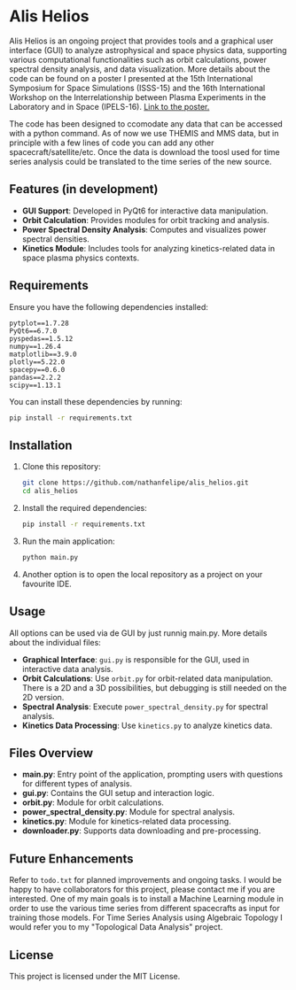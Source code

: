 
# Alis Helios

Alis Helios is an ongoing project that provides tools and a graphical user interface (GUI) to analyze astrophysical and space physics data, supporting various
computational functionalities such as orbit calculations, power spectral density analysis, and data visualization. More details about the code can be found on a poster
I presented at the 15th International Symposium for Space Simulations (ISSS-15) and the 16th International Workshop on the Interrelationship between Plasma 
Experiments in the Laboratory and in Space (IPELS-16). [Link to the poster.](http://www.nathan.science/talks/15th-international-symposium-for-space-simulations-isss-15-and-the-16th-international-workshop-on-the-interrelationship-between-plasma-experiments-in-the-laboratory-and-in-space-ipels-16)

The code has been designed to ccomodate any data that can be accessed with a python command. As of now we use THEMIS and MMS data, but in principle with a few lines of code 
you can add any other spacecraft/satellite/etc. Once the data is download the toosl used for time series analysis could be translated to the time series of the new source. 

## Features (in development)

- **GUI Support**: Developed in PyQt6 for interactive data manipulation.
- **Orbit Calculation**: Provides modules for orbit tracking and analysis.
- **Power Spectral Density Analysis**: Computes and visualizes power spectral densities.
- **Kinetics Module**: Includes tools for analyzing kinetics-related data in space plasma physics contexts.

## Requirements

Ensure you have the following dependencies installed:

```plaintext
pytplot==1.7.28
PyQt6==6.7.0
pyspedas==1.5.12
numpy==1.26.4
matplotlib==3.9.0
plotly==5.22.0
spacepy==0.6.0
pandas==2.2.2
scipy==1.13.1
```

You can install these dependencies by running:

```bash
pip install -r requirements.txt
```

## Installation

1. Clone this repository:
   ```bash
   git clone https://github.com/nathanfelipe/alis_helios.git
   cd alis_helios
   ```

2. Install the required dependencies:
   ```bash
   pip install -r requirements.txt
   ```

3. Run the main application:
   ```bash
   python main.py
   ```
4. Another option is to open the local repository as a project on your favourite IDE.    

## Usage

All options can be used via de GUI by just runnig main.py. More details about the individual files: 

- **Graphical Interface**: `gui.py` is responsible for the GUI, used in interactive data analysis.
- **Orbit Calculations**: Use `orbit.py` for orbit-related data manipulation. There is a 2D and a 3D possibilities, but debugging is still needed on the 2D version.
- **Spectral Analysis**: Execute `power_spectral_density.py` for spectral analysis.
- **Kinetics Data Processing**: Use `kinetics.py` to analyze kinetics data.

## Files Overview

- **main.py**: Entry point of the application, prompting users with questions for different types of analysis.
- **gui.py**: Contains the GUI setup and interaction logic.
- **orbit.py**: Module for orbit calculations.
- **power_spectral_density.py**: Module for spectral analysis.
- **kinetics.py**: Module for kinetics-related data processing.
- **downloader.py**: Supports data downloading and pre-processing.

## Future Enhancements

Refer to `todo.txt` for planned improvements and ongoing tasks. I would be happy to have collaborators for this project, please contact me if you are interested. 
One of my main goals is to install a Machine Learning module in order to use the various time series from different spacecrafts as input for training those models. 
For Time Series Analysis using Algebraic Topology I would refer you to my "Topological Data Analysis" project. 

## License

This project is licensed under the MIT License.

